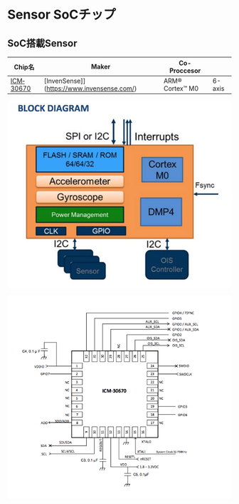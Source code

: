# Sensor SoCチップ

## SoC搭載Sensor

| Chip名 | Maker |Co-Proccesor|  |
| -- | -- | -- | -- |
|[ICM‐30670](https://www.invensense.com/wp-content/uploads/2015/12/DS-000129-ICM-30670-TYP-v1.0-3.pdf)|[InvenSense]](https://www.invensense.com/) |  ARM® Cortex™ M0 | 6-axis |


![](./img/icm30670.png)

![](./img/ref_icm30670.png)

